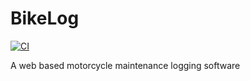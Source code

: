 # BikeLog

[![CI](https://github.com/gztproject/BikeLog/actions/workflows/php.yml/badge.svg)](https://github.com/gztproject/BikeLog/actions/workflows/php.yml)

A web based motorcycle maintenance logging software
